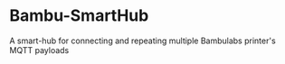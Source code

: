 # Bambu-SmartHub
A smart-hub for connecting and repeating multiple Bambulabs printer's MQTT payloads
